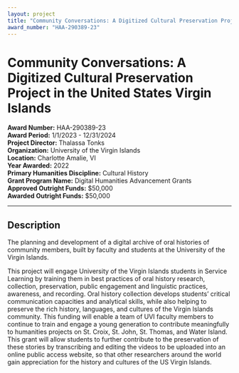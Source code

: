 ```yaml
---
layout: project
title: "Community Conversations: A Digitized Cultural Preservation Project in the United States Virgin Islands"
award_number: "HAA-290389-23"
---
```



# Community Conversations: A Digitized Cultural Preservation Project in the United States Virgin Islands

**Award Number:** HAA-290389-23  
**Award Period:** 1/1/2023 - 12/31/2024  
**Project Director:** Thalassa  Tonks  
**Organization:** University of the Virgin Islands  
**Location:** Charlotte Amalie, VI  
**Year Awarded:** 2022  
**Primary Humanities Discipline:** Cultural History  
**Grant Program Name:** Digital Humanities Advancement Grants  
**Approved Outright Funds:** $50,000  
**Awarded Outright Funds:** $50,000  

---

## Description

<p>The planning and development of a digital
archive of oral histories of community members, built by faculty and students
at the University of the Virgin Islands.</p>
<p>This project will engage University of the Virgin Islands students in Service Learning by training them in best practices of oral history research, collection, preservation, public engagement and linguistic practices, awareness, and recording.  Oral history collection develops students’ critical communication capacities and analytical skills, while also helping to preserve the rich history, languages, and cultures of the Virgin Islands community.  This funding will enable a team of UVI faculty members to continue to train and engage a young generation to contribute meaningfully to humanities projects on St. Croix, St. John, St. Thomas, and Water Island. This grant will allow students to further contribute to the preservation of these stories by transcribing and editing the videos to be uploaded into an online public access website, so that other researchers around the world gain appreciation for the history and cultures of the US Virgin Islands.</p>
